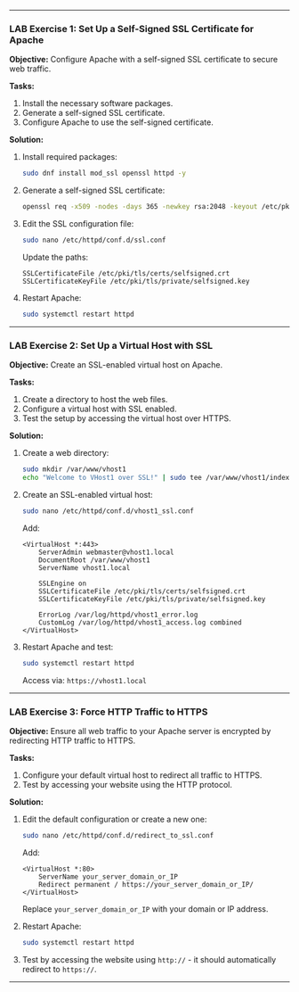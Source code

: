 
---

### LAB Exercise 1: Set Up a Self-Signed SSL Certificate for Apache

**Objective:** Configure Apache with a self-signed SSL certificate to secure web traffic.

**Tasks:**
1. Install the necessary software packages.
2. Generate a self-signed SSL certificate.
3. Configure Apache to use the self-signed certificate.

**Solution:**

1. Install required packages:

    ```bash
    sudo dnf install mod_ssl openssl httpd -y
    ```

2. Generate a self-signed SSL certificate:

    ```bash
    openssl req -x509 -nodes -days 365 -newkey rsa:2048 -keyout /etc/pki/tls/private/selfsigned.key -out /etc/pki/tls/certs/selfsigned.crt
    ```

3. Edit the SSL configuration file:

    ```bash
    sudo nano /etc/httpd/conf.d/ssl.conf
    ```

    Update the paths:
    ```
    SSLCertificateFile /etc/pki/tls/certs/selfsigned.crt
    SSLCertificateKeyFile /etc/pki/tls/private/selfsigned.key
    ```

4. Restart Apache:

    ```bash
    sudo systemctl restart httpd
    ```

---

### LAB Exercise 2: Set Up a Virtual Host with SSL

**Objective:** Create an SSL-enabled virtual host on Apache.

**Tasks:**
1. Create a directory to host the web files.
2. Configure a virtual host with SSL enabled.
3. Test the setup by accessing the virtual host over HTTPS.

**Solution:**

1. Create a web directory:

    ```bash
    sudo mkdir /var/www/vhost1
    echo "Welcome to VHost1 over SSL!" | sudo tee /var/www/vhost1/index.html
    ```

2. Create an SSL-enabled virtual host:

    ```bash
    sudo nano /etc/httpd/conf.d/vhost1_ssl.conf
    ```

    Add:
    ```
    <VirtualHost *:443>
        ServerAdmin webmaster@vhost1.local
        DocumentRoot /var/www/vhost1
        ServerName vhost1.local

        SSLEngine on
        SSLCertificateFile /etc/pki/tls/certs/selfsigned.crt
        SSLCertificateKeyFile /etc/pki/tls/private/selfsigned.key

        ErrorLog /var/log/httpd/vhost1_error.log
        CustomLog /var/log/httpd/vhost1_access.log combined
    </VirtualHost>
    ```

3. Restart Apache and test:

    ```bash
    sudo systemctl restart httpd
    ```

    Access via: `https://vhost1.local`

---

### LAB Exercise 3: Force HTTP Traffic to HTTPS

**Objective:** Ensure all web traffic to your Apache server is encrypted by redirecting HTTP traffic to HTTPS.

**Tasks:**
1. Configure your default virtual host to redirect all traffic to HTTPS.
2. Test by accessing your website using the HTTP protocol.

**Solution:**

1. Edit the default configuration or create a new one:

    ```bash
    sudo nano /etc/httpd/conf.d/redirect_to_ssl.conf
    ```

    Add:
    ```
    <VirtualHost *:80>
        ServerName your_server_domain_or_IP
        Redirect permanent / https://your_server_domain_or_IP/
    </VirtualHost>
    ```

    Replace `your_server_domain_or_IP` with your domain or IP address.

2. Restart Apache:

    ```bash
    sudo systemctl restart httpd
    ```

3. Test by accessing the website using `http://` - it should automatically redirect to `https://`.

---

